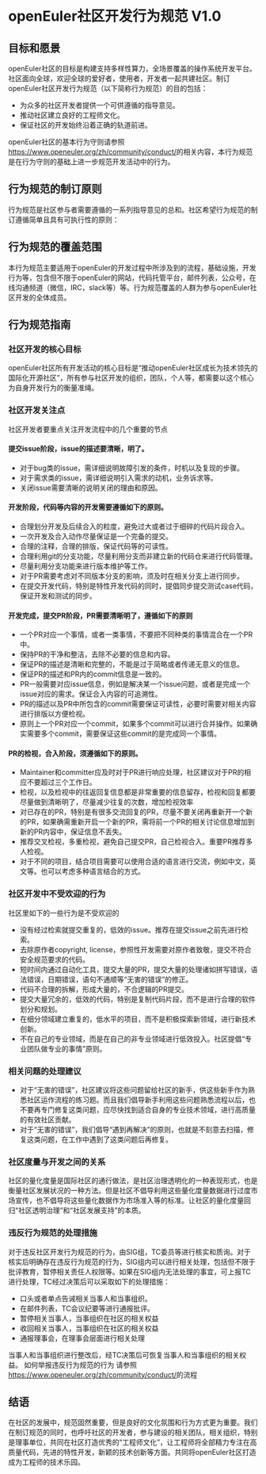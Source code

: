 # openEuler社区开发行为规范 V1.0
## 目标和愿景
openEuler社区的目标是构建支持多样性算力，全场景覆盖的操作系统开发平台。社区面向全球，欢迎全球的爱好者，使用者，开发者一起共建社区。制订openEuler社区开发行为规范（以下简称行为规范）的目的包括：
+	为众多的社区开发者提供一个可供遵循的指导意见。
+	推动社区建立良好的工程师文化。
+	保证社区的开发始终沿着正确的轨道前进。

openEuler社区的基本行为守则请参照<https://www.openeuler.org/zh/community/conduct/>的相关内容，本行为规范是在行为守则的基础上进一步规范开发活动中的行为。
	
## 行为规范的制订原则
行为规范是社区参与者需要遵循的一系列指导意见的总和。社区希望行为规范的制订遵循简单且具有可执行性的原则：
## 行为规范的覆盖范围
本行为规范主要适用于openEuler的开发过程中所涉及到的流程，基础设施，开发行为等，包含但不限于openEuler的网站，代码托管平台，邮件列表，公众号，在线沟通频道（微信，IRC，slack等）等。行为规范覆盖的人群为参与openEuler社区开发的全体成员。
## 行为规范指南
### 社区开发的核心目标
openEuler社区所有开发活动的核心目标是“推动openEuler社区成长为技术领先的国际化开源社区”，所有参与社区开发的组织，团队，个人等，都需要以这个核心为自身开发行为的衡量准绳。
### 社区开发关注点
社区开发者要重点关注开发流程中的几个重要的节点
#### 提交issue阶段，issue的描述要清晰，明了。
- 对于bug类的issue，需详细说明故障引发的条件，时机以及复现的步骤。
- 对于需求类的issue，需详细说明引入需求的动机，业务诉求等。
- 关闭issue需要清晰的说明关闭的理由和原因。
#### 开发阶段，代码等内容的开发需要遵循如下的原则。
- 合理划分开发及后续合入的粒度，避免过大或者过于细碎的代码片段合入。
- 一次开发及合入动作尽量保证是一个完备的提交。
- 合理的注释，合理的排版，保证代码等的可读性。
- 合理利用git的分支功能，尽量利用分支而非建立新的代码仓来进行代码管理。
- 尽量利用分支功能来进行版本维护等工作。
- 对于PR需要考虑对不同版本分支的影响，须及时在相关分支上进行同步。
- 在提交开发代码，特别是特性开发代码的同时，提倡同步提交测试case代码，保证开发和测试的同步。
#### 开发完成，提交PR阶段，PR需要清晰明了，遵循如下的原则
- 一个PR对应一个事情，或者一类事情，不要把不同种类的事情混合在一个PR中。
- 保持PR的干净和整洁，去除不必要的信息和内容。
- 保证PR的描述是清晰和完整的，不能是过于简略或者传递无意义的信息。
- 保证PR的描述和PR内的commit信息是一致的。
- PR一般需要对应issue信息，例如是解决某一个issue问题，或者是完成一个issue对应的需求。保证合入内容的可追溯性。
- PR的描述以及PR中所包含的commit需要保证可读性，必要时需要对相关内容进行排版以方便检视。
- 原则上一个PR对应一个commit，如果多个commit可以进行合并操作。如果确实需要多个commit，需要保证这些commit的是完成同一个事情。
#### PR的检视，合入阶段，须遵循如下的原则。
- Maintainer和committer应及时对于PR进行响应处理，社区建议对于PR的相应不要超过三个工作日。
- 检视，以及检视中的往返回复信息都是非常重要的信息留存，检视和回复都要尽量做到清晰明了，尽量减少往复的次数，增加检视效率
- 对已存在的PR，特别是有很多交流回复的PR，尽量不要关闭再重新开一个新的PR，如果确需重新开启一个新的PR，需将前一个PR的相关讨论信息增加到新的PR内容中，保证信息不丢失。
- 推荐交叉检视，多重检视，避免自己提交PR，自己检视合入。重要PR推荐多人检视。
- 对于不同的项目，结合项目需要可以使用合适的语言进行交流，例如中文，英文等。也可以考虑多种语言结合的方式。


### 社区开发中不受欢迎的行为
社区里如下的一些行为是不受欢迎的
- 没有经过检索就提交重复的，低效的issue。推荐在提交issue之前先进行检索。
- 去除原作者copyright, license，参照性开发需要对原作者致敬，提交不符合安全规范要求的代码。
- 短时间内通过自动化工具，提交大量的PR，提交大量的处理诸如拼写错误，语法错误，日期错误，语句不通顺等“无害的错误”的修正。
- 代码不合理的拆解，形成大量的，不合逻辑的PR提交。
- 提交大量冗余的，低效的代码，特别是复制代码片段，而不是进行合理的软件划分和规划。
- 在细分领域建立重复的，低水平的项目，而不是积极探索新领域，进行新技术创新。
- 不在自己的专业领域，而是在自己的非专业领域进行低效投入。社区提倡“专业团队做专业的事情”原则。
### 相关问题的处理建议
- 对于“无害的错误”，社区建议将这些问题留给社区的新手，供这些新手作为熟悉社区运作流程的练习题。而且我们倡导新手利用这些问题熟悉流程以后，也不要再专门修复这类问题，应尽快找到适合自身的专业技术领域，进行高质量的有效社区贡献。
- 对于“无害的错误”，我们倡导“遇到再解决”的原则，也就是不刻意去扫描，修复这类问题，在工作中遇到了这类问题后再修复。
### 社区度量与开发之间的关系
社区的量化度量是国际社区的通行做法，是社区治理透明化的一种表现形式，也是衡量社区发展状况的一种方法。但是社区不倡导利用这些量化度量数据进行过度市场宣传，也不倡导将这些量化数据作为市场准入等的标准。让社区的量化度量回归“社区透明治理”和“社区发展支持”的本质。
### 违反行为规范的处理措施
对于违反社区开发行为规范的行为，由SIG组，TC委员等进行核实和质询。对于核实后明确存在违反行为规范的行为，SIG组内可以进行相关处理，包括但不限于批评教育，暂停相关责任人权限等。如果在SIG组内无法处理的事宜，可上报TC进行处理，TC经过决策后可以采取如下的处理措施：
- 口头或者单点告诫相关当事人和当事组织。
- 在邮件列表，TC会议纪要等进行通报批评。
- 暂停相关当事人，当事组织在社区的相关权益
- 收回相关当事人，当事组织在社区的相关权益
- 通报理事会，在理事会层面进行相关处理

当事人和当事组织进行整改后，经TC决策后可恢复当事人和当事组织的相关权益。
如何举报违反行为规范的行为
请参照<https://www.openeuler.org/zh/community/conduct/>的流程

## 结语
在社区的发展中，规范固然重要，但是良好的文化氛围和行为方式更为重要。我们在制订规范的同时，也呼吁社区的开发者，参与建设的相关团队，相关组织，特别是理事单位，共同在社区打造优秀的“工程师文化”，让工程师将全部精力专注在高质量代码，先进的特性开发，新颖的技术创新等方面。共同将openEuler社区打造成为工程师的技术乐园。
 
